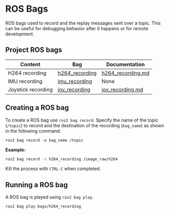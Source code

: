 # ROS Bags
ROS bags used to record and the replay messages sent over a topic. This can be useful for debugging behavior after it happens or for remote development. 

## Project ROS bags 
| Content | Bag | Documentation | 
| ----- | ------ | ----- |
| H264 recording | [h264_recording](https://github.com/CabrilloRoboticsClub/cabrillo_rov_2023/tree/docs/bags/h264_recording) | [h264_recording.md](https://github.com/CabrilloRoboticsClub/cabrillo_rov_2023/blob/main/bags/h264_recording/h264_recording.md)
| IMU recording | [imu_recording](https://github.com/CabrilloRoboticsClub/cabrillo_rov_2023/tree/docs/bags/imu_recording) | None
| Joystick recording | [joy_recording](https://github.com/CabrilloRoboticsClub/cabrillo_rov_2023/tree/docs/bags/joy_recording) | [joy_recording.md](https://github.com/CabrilloRoboticsClub/cabrillo_rov_2023/blob/main/bags/joy_recording/joy_recording.md)

## Creating a ROS bag
To create a ROS bag use `ros2 bag record`. Specify the name of the topic (`/topic`) to record and the destination of the recording (`bag_name`) as shown in the following command.
```
ros2 bag record -o bag_name /topic
```
**Example:**
```sh
ros2 bag record -o h264_recording /image_raw/h264
```
Kill the process with `CTRL-C` when completed.

## Running a ROS bag
A ROS bag is played using `ros2 bag play`.
```sh
ros2 bag play bags/h264_recording
```
